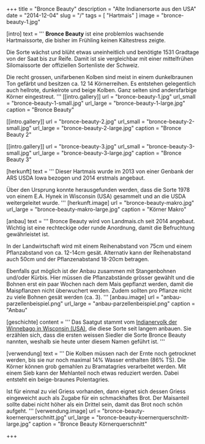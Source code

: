 +++
title = "Bronce Beauty"
description = "Alte Indianersorte aus den USA"
date = "2014-12-04"
slug = "/"
tags = [ "Hartmais" ]
image = "bronce-beauty-1.jpg"

[intro]
  text = '''
**Bronce Beauty** ist eine problemlos wachsende Hartmaissorte, die bisher im Frühling keinen Kältestress zeigte.

Die Sorte wächst und blüht etwas uneinheitlich und benötigte 1531 Gradtage von der Saat bis zur Reife. Damit ist sie vergleichbar mit einer mittelfrühen Silomaissorte der offiziellen Sortenliste der Schweiz.

Die recht grossen, unifarbenen Kolben sind meist in einem dunkelbraunen Ton gefärbt und besitzen ca. 12 14 Körnerreihen. Es entstehen gelegentlich auch hellrote, dunkelrote und beige Kolben. Ganz selten sind andersfarbige Körner eingestreut.
'''
  [[intro.gallery]]
    url = "bronce-beauty-1.jpg"
    url_small = "bronce-beauty-1-small.jpg"
    url_large = "bronce-beauty-1-large.jpg"
    caption = "Bronce Beauty"

  [[intro.gallery]]
    url = "bronce-beauty-2.jpg"
    url_small = "bronce-beauty-2-small.jpg"
    url_large = "bronce-beauty-2-large.jpg"
    caption = "Bronce Beauty 2"
    
  [[intro.gallery]]
    url = "bronce-beauty-3.jpg"
    url_small = "bronce-beauty-3-small.jpg"
    url_large = "bronce-beauty-3-large.jpg"
    caption = "Bronce Beauty 3"


[herkunft]
  text = '''
Dieser Hartmais wurde im 2013 von einer Genbank der ARS USDA Iowa bezogen und 2014 erstmals angebaut.

Über den Ursprung konnte herausgefunden werden, dass die Sorte 1978 von einem E.A. Hynek in Wisconsin (USA) gesammelt und an die USDA weitergeleitet wurde.
'''
  [herkunft.image]
    url = "bronce-beauty-makro.jpg"
    url_large = "bronce-beauty-makro-large.jpg"
    caption = "Körner Makro"
    
    
[anbau]
  text = '''
Bronce Beauty wird von Landmais.ch seit 2014 angebaut. Wichtig ist eine rechteckige oder runde Anordnung, damit die Befruchtung gewährleistet ist.

In der Landwirtschaft wird mit einem Reihenabstand von 75cm und einem Pflanzabstand von ca. 12-14cm gesät. Alternativ kann der Reihenabstand auch 50cm und der Pflanzenabstand 18-20cm betragen.

Ebenfalls gut möglich ist der Anbau zusammen mit Stangenbohnen und/oder Kürbis. Hier müssen die Pflanzabstände grösser gewählt und die Bohnen erst ein paar Wochen nach dem Mais gepflanzt werden, damit die Maispflanzen nicht überwuchert werden. Zudem sollten pro Pflanze nicht zu viele Bohnen gesät werden (ca. 3).
'''
  [anbau.image]
    url = "anbau-parzellenbeispiel.png"
    url_large = "anbau-parzellenbeispiel.png"
    caption = "Anbau"
    
    
[geschichte]
  content = '''
Das Saatgut stammt vom [Indianervolk der Winnebago in Wisconsin (USA)](http://www.ars-grin.gov/cgi-bin/npgs/acc/display.pl?1016393), die diese Sorte seit langem anbauen. Sie erzählen sich, dass die ersten weissen Siedler die Sorte Bronce Beauty nannten, weshalb sie heute unter diesem Namen geführt ist.
'''


[verwendung]
  text = '''
Die Kolben müssen nach der Ernte noch getrocknet werden, bis sie nur noch maximal 14% Wasser enthalten (86% TS). Die Körner können grob gemahlen zu Bramatagries verarbeitet werden. Mit einem Sieb kann der Mehlanteil noch etwas reduziert werden. Dabei entsteht ein beige-braunes Polentagries.

Ist für einmal zu viel Griess vorhanden, dann eignet sich dessen Griess eingeweicht auch als Zugabe für ein schmackhaftes Brot. Der Maisanteil sollte dabei nicht höher als ein Drittel sein, damit das Brot noch schön aufgeht.
'''
  [verwendung.image]
    url = "bronce-beauty-koernerquerschnitt.jpg"
    url_large = "bronce-beauty-koernerquerschnitt-large.jpg"
    caption = "Bronce Beauty Körnerquerschnitt"

+++